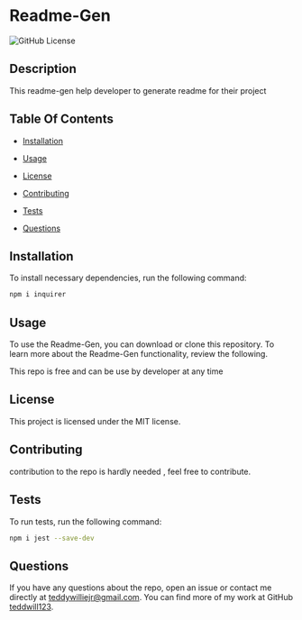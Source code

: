 # Readme-Gen

  ![GitHub License](http://img.shields.io/badge/License-MIT-blue.svg)

  ## Description

  This readme-gen help developer to generate readme for their project

  ## Table Of Contents

  * [Installation](#installation)

  * [Usage](#usage)

  * [License](#license)

  * [Contributing](#contributing)

  * [Tests](#tests)

  * [Questions](#questions)


  ## Installation

  To install necessary dependencies, run the following command:

  ```bash
  npm i inquirer
  ```

  ## Usage

  To use the Readme-Gen, you can download or clone this repository.
  To learn more about the Readme-Gen functionality, review the following.

  This repo is free and can be use by developer at any time


  ## License

  This project is licensed under the MIT license.

  ## Contributing

  contribution to the repo is hardly needed , feel free to contribute.

  ## Tests

  To run tests, run the following command:

  ```bash
  npm i jest --save-dev
  ```
  
  ## Questions

  If you have any questions about the repo, open an issue or contact me directly at teddywilliejr@gmail.com. You can find more of my work at GitHub [teddwill123](https://github.com/teddwill123/).
   
